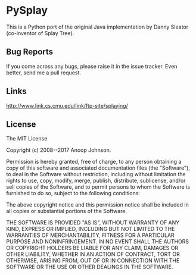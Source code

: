 # PySplay

This is a Python port of the original Java implementation by Danny Sleator (co-inventor of Splay Tree).

## Bug Reports

If you come across any bugs, please raise it in the issue tracker. Even better, send me a pull request. 

## Links

http://www.link.cs.cmu.edu/link/ftp-site/splaying/

## License

The MIT License

Copyright (c) 2008--2017 Anoop Johnson.

Permission is hereby granted, free of charge, to any person obtaining a copy of this software and associated documentation files (the "Software"), to deal in the Software without restriction, including without limitation the rights to use, copy, modify, merge, publish, distribute, sublicense, and/or sell copies of the Software, and to permit persons to whom the Software is furnished to do so, subject to the following conditions:

The above copyright notice and this permission notice shall be included in all copies or substantial portions of the Software.

THE SOFTWARE IS PROVIDED "AS IS", WITHOUT WARRANTY OF ANY KIND, EXPRESS OR IMPLIED, INCLUDING BUT NOT LIMITED TO THE WARRANTIES OF MERCHANTABILITY, FITNESS FOR A PARTICULAR PURPOSE AND NONINFRINGEMENT. IN NO EVENT SHALL THE AUTHORS OR COPYRIGHT HOLDERS BE LIABLE FOR ANY CLAIM, DAMAGES OR OTHER LIABILITY, WHETHER IN AN ACTION OF CONTRACT, TORT OR OTHERWISE, ARISING FROM, OUT OF OR IN CONNECTION WITH THE SOFTWARE OR THE USE OR OTHER DEALINGS IN THE SOFTWARE.
